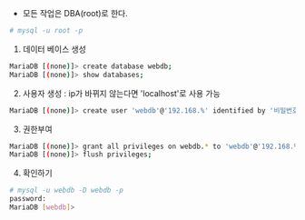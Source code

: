 * 모든 작업은 DBA(root)로 한다.
```sh
# mysql -u root -p
```

1. 데이터 베이스 생성
```sh
MariaDB [(none)]> create database webdb;
MariaDB [(none)]> show databases;
```

2. 사용자 생성 : ip가 바뀌지 않는다면 'localhost'로 사용 가능
```sh
MariaDB [(none)]> create user 'webdb'@'192.168.%' identified by '비밀번호(webdb)';
```

3. 권한부여
```sh
MariaDB [(none)]> grant all privileges on webdb.* to 'webdb'@'192.168.%';
MariaDB [(none)]> flush privileges;
```

4. 확인하기
```sh
# mysql -u webdb -D webdb -p
password:
MariaDB [webdb]> 
```